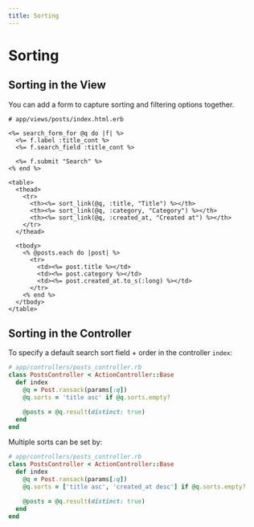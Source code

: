 ```yaml
---
title: Sorting
---
```


# Sorting

## Sorting in the View

You can add a form to capture sorting and filtering options together.

```erb
# app/views/posts/index.html.erb

<%= search_form_for @q do |f| %>
  <%= f.label :title_cont %>
  <%= f.search_field :title_cont %>

  <%= f.submit "Search" %>
<% end %>

<table>
  <thead>
    <tr>
      <th><%= sort_link(@q, :title, "Title") %></th>
      <th><%= sort_link(@q, :category, "Category") %></th>
      <th><%= sort_link(@q, :created_at, "Created at") %></th>
    </tr>
  </thead>

  <tbody>
    <% @posts.each do |post| %>
      <tr>
        <td><%= post.title %></td>
        <td><%= post.category %></td>
        <td><%= post.created_at.to_s(:long) %></td>
      </tr>
    <% end %>
  </tbody>
</table>
```

## Sorting in the Controller

To specify a default search sort field + order in the controller `index`:

```ruby
# app/controllers/posts_controller.rb
class PostsController < ActionController::Base
  def index
    @q = Post.ransack(params[:q])
    @q.sorts = 'title asc' if @q.sorts.empty?

    @posts = @q.result(distinct: true)
  end
end
```

Multiple sorts can be set by:

```ruby
# app/controllers/posts_controller.rb
class PostsController < ActionController::Base
  def index
    @q = Post.ransack(params[:q])
    @q.sorts = ['title asc', 'created_at desc'] if @q.sorts.empty?

    @posts = @q.result(distinct: true)
  end
end
```
